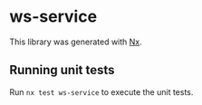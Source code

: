 # ws-service

This library was generated with [Nx](https://nx.dev).

## Running unit tests

Run `nx test ws-service` to execute the unit tests.
